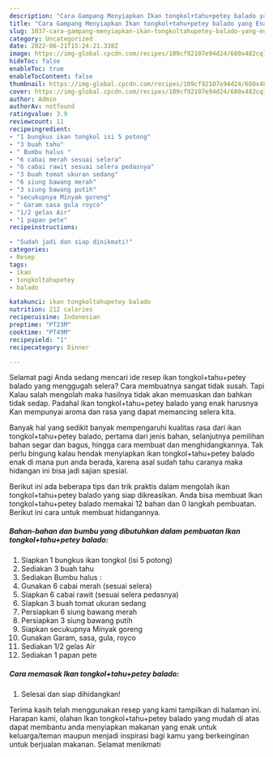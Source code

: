 ```yaml
---
description: "Cara Gampang Menyiapkan Ikan tongkol+tahu+petey balado yang Enak"
title: "Cara Gampang Menyiapkan Ikan tongkol+tahu+petey balado yang Enak"
slug: 1037-cara-gampang-menyiapkan-ikan-tongkoltahupetey-balado-yang-enak
category: Uncategorized
date: 2022-06-21T15:24:21.338Z
image: https://img-global.cpcdn.com/recipes/109cf92107e94d24/680x482cq70/ikan-tongkoltahupetey-balado-foto-resep-utama.jpg
hideToc: false
enableToc: true
enableTocContent: false
thumbnail: https://img-global.cpcdn.com/recipes/109cf92107e94d24/680x482cq70/ikan-tongkoltahupetey-balado-foto-resep-utama.jpg
cover: https://img-global.cpcdn.com/recipes/109cf92107e94d24/680x482cq70/ikan-tongkoltahupetey-balado-foto-resep-utama.jpg
author: Admin
authorAv: notfound
ratingvalue: 3.9
reviewcount: 11
recipeingredient:
- "1 bungkus ikan tongkol isi 5 potong"
- "3 buah tahu"
- " Bumbu halus "
- "6 cabai merah sesuai selera"
- "6 cabai rawit sesuai selera pedasnya"
- "3 buah tomat ukuran sedang"
- "6 siung bawang merah"
- "3 siung bawang putih"
- "secukupnya Minyak goreng"
- " Garam sasa gula royco"
- "1/2 gelas Air"
- "1 papan pete"
recipeinstructions:

- "Sudah jadi dan siap dinikmati!"
categories:
- Resep
tags:
- ikan
- tongkoltahupetey
- balado

katakunci: ikan tongkoltahupetey balado 
nutrition: 212 calories
recipecuisine: Indonesian
preptime: "PT23M"
cooktime: "PT49M"
recipeyield: "1"
recipecategory: Dinner

---
```



Selamat pagi Anda sedang mencari ide resep ikan tongkol+tahu+petey balado yang menggugah selera? Cara membuatnya sangat tidak susah. Tapi Kalau salah mengolah maka hasilnya tidak akan memuaskan dan bahkan tidak sedap. Padahal ikan tongkol+tahu+petey balado yang enak harusnya Kan mempunyai aroma dan rasa yang dapat memancing selera kita.


Banyak hal yang sedikit banyak mempengaruhi kualitas rasa dari ikan tongkol+tahu+petey balado, pertama dari jenis bahan, selanjutnya pemilihan bahan segar dan bagus, hingga cara membuat dan menghidangkannya. Tak perlu bingung kalau hendak menyiapkan ikan tongkol+tahu+petey balado enak di mana pun anda berada, karena asal sudah tahu caranya maka hidangan ini bisa jadi sajian spesial.




Berikut ini ada beberapa tips dan trik praktis dalam mengolah ikan tongkol+tahu+petey balado yang siap dikreasikan. Anda bisa membuat Ikan tongkol+tahu+petey balado memakai 12 bahan dan 0 langkah pembuatan. Berikut ini cara untuk membuat hidangannya.

<!--inarticleads1-->

##### Bahan-bahan dan bumbu yang dibutuhkan dalam pembuatan Ikan tongkol+tahu+petey balado:

1. Siapkan 1 bungkus ikan tongkol (isi 5 potong)
1. Sediakan 3 buah tahu
1. Sediakan  Bumbu halus :
1. Gunakan 6 cabai merah (sesuai selera)
1. Siapkan 6 cabai rawit (sesuai selera pedasnya)
1. Siapkan 3 buah tomat ukuran sedang
1. Persiapkan 6 siung bawang merah
1. Persiapkan 3 siung bawang putih
1. Siapkan secukupnya Minyak goreng
1. Gunakan  Garam, sasa, gula, royco
1. Sediakan 1/2 gelas Air
1. Sediakan 1 papan pete




<!--inarticleads2-->

##### Cara memasak Ikan tongkol+tahu+petey balado:


1. Selesai dan siap dihidangkan!



Terima kasih telah menggunakan resep yang kami tampilkan di halaman ini. Harapan kami, olahan Ikan tongkol+tahu+petey balado yang mudah di atas dapat membantu anda menyiapkan makanan yang enak untuk keluarga/teman maupun menjadi inspirasi bagi kamu yang berkeinginan untuk berjualan makanan. Selamat menikmati
